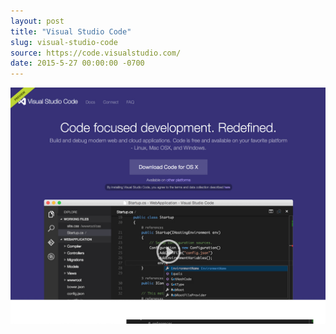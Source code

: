 ```yaml
---
layout: post
title: "Visual Studio Code"
slug: visual-studio-code
source: https://code.visualstudio.com/
date: 2015-5-27 00:00:00 -0700
---
```


<img src="/assets/img/screenshots/visual-studio-code.jpg">
